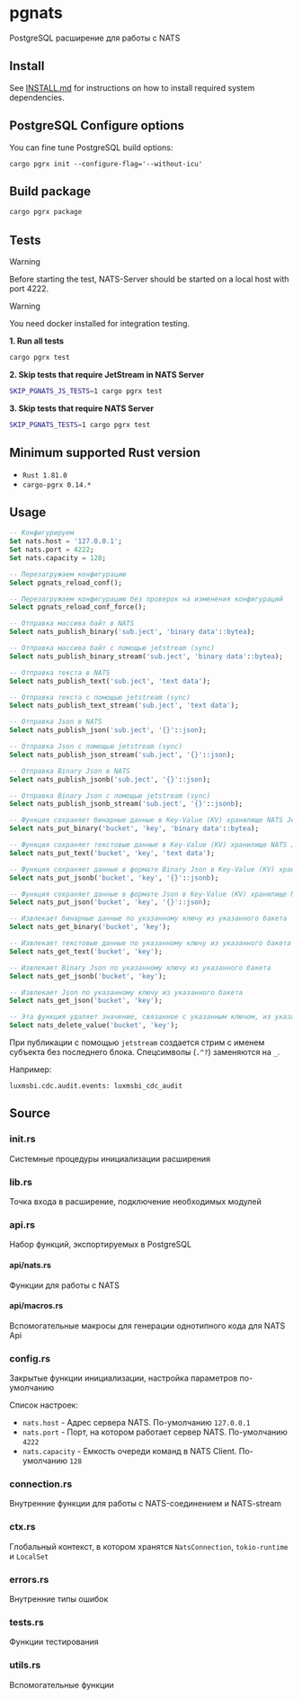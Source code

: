 # pgnats

PostgreSQL расширение для работы с NATS

## Install

See [INSTALL.md](INSTALL.md) for instructions on how to install required system dependencies.

## PostgreSQL Configure options

You can fine tune PostgreSQL build options:

```
cargo pgrx init --configure-flag='--without-icu'
```

## Build package

```sh
cargo pgrx package
```

## Tests

> [!WARNING]
> Before starting the test, NATS-Server should be started on a local host with port 4222.

> [!WARNING]
> You need docker installed for integration testing.

**1. Run all tests**
```sh
cargo pgrx test
```

**2. Skip tests that require JetStream in NATS Server**
```sh
SKIP_PGNATS_JS_TESTS=1 cargo pgrx test
```

**3. Skip tests that require NATS Server**
```sh
SKIP_PGNATS_TESTS=1 cargo pgrx test
```

## Minimum supported Rust version

- `Rust 1.81.0`
- `cargo-pgrx 0.14.*`

## Usage

```sql
-- Конфигурируем
Set nats.host = '127.0.0.1';
Set nats.port = 4222;
Set nats.capacity = 128;

-- Перезагружаем конфигурацию
Select pgnats_reload_conf();

-- Перезагружаем конфигурацию без проверок на изменения конфигураций
Select pgnats_reload_conf_force();

-- Отправка массива байт в NATS
Select nats_publish_binary('sub.ject', 'binary data'::bytea);

-- Отправка массива байт с помощью jetstream (sync)
Select nats_publish_binary_stream('sub.ject', 'binary data'::bytea);

-- Отправка текста в NATS
Select nats_publish_text('sub.ject', 'text data');

-- Отправка текста с помощью jetstream (sync)
Select nats_publish_text_stream('sub.ject', 'text data');

-- Отправка Json в NATS
Select nats_publish_json('sub.ject', '{}'::json);

-- Отправка Json с помощью jetstream (sync)
Select nats_publish_json_stream('sub.ject', '{}'::json);

-- Отправка Binary Json в NATS
Select nats_publish_jsonb('sub.ject', '{}'::json);

-- Отправка Binary Json с помощью jetstream (sync)
Select nats_publish_jsonb_stream('sub.ject', '{}'::jsonb);

-- Функция сохраняет бинарные данные в Key-Value (KV) хранилище NATS JetStream, используя указанный ключ
Select nats_put_binary('bucket', 'key', 'binary data'::bytea);

-- Функция сохраняет текстовые данные в Key-Value (KV) хранилище NATS JetStream, используя указанный ключ
Select nats_put_text('bucket', 'key', 'text data');

-- Функция сохраняет данные в формате Binary Json в Key-Value (KV) хранилище NATS JetStream, используя указанный ключ
Select nats_put_jsonb('bucket', 'key', '{}'::jsonb);

-- Функция сохраняет данные в формате Json в Key-Value (KV) хранилище NATS JetStream, используя указанный ключ
Select nats_put_json('bucket', 'key', '{}'::json);

-- Извлекает бинарные данные по указанному ключу из указанного бакета
Select nats_get_binary('bucket', 'key');

-- Извлекает текстовые данные по указанному ключу из указанного бакета
Select nats_get_text('bucket', 'key');

-- Извлекает Binary Json по указанному ключу из указанного бакета
Select nats_get_jsonb('bucket', 'key');

-- Извлекает Json по указанному ключу из указанного бакета
Select nats_get_json('bucket', 'key');

-- Эта функция удаляет значение, связанное с указанным ключом, из указанного бакета
Select nats_delete_value('bucket', 'key');
```

При публикации с помощью `jetstream` создается стрим с именем субъекта без последнего блока. Спецсимволы (`.^?`) заменяются на `_`.

Например:

```text
luxmsbi.cdc.audit.events: luxmsbi_cdc_audit
```

## Source

### init.rs

Системные процедуры инициализации расширения

### lib.rs

Точка входа в расширение, подключение необходимых модулей

### api.rs

Набор функций, экспортируемых в PostgreSQL

#### api/nats.rs

Функции для работы с NATS

#### api/macros.rs

Вспомогательные макросы для генерации однотипного кода для NATS Api

### config.rs

Закрытые функции инициализации, настройка параметров по-умолчанию

Список настроек:

- `nats.host` - Адрес сервера NATS. По-умолчанию `127.0.0.1`
- `nats.port` - Порт, на котором работает сервер NATS. По-умолчанию `4222`
- `nats.capacity` - Емкость очереди команд в NATS Client. По-умолчанию `128`

### connection.rs

Внутренние функции для работы с NATS-соединением и NATS-stream

### ctx.rs

Глобальный контекст, в котором хранятся `NatsConnection`, `tokio-runtime`  и `LocalSet`

### errors.rs

Внутренние типы ошибок

### tests.rs

Функции тестирования

### utils.rs

Вспомогательные функции
